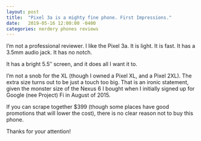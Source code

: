 ```yaml
---
layout: post
title:  "Pixel 3a is a mighty fine phone. First Impressions."
date:   2019-05-16 12:00:00 -0400
categories: nerdery phones reviews
---
```



I’m not a professional reviewer. I like the Pixel 3a. It is light. It is fast. It has a 3.5mm audio jack. It has no notch.

It has a bright 5.5″ screen, and it does all I want it to.

I’m not a snob for the XL (though I owned a Pixel XL, and a Pixel 2XL). The extra size turns out to be just a touch too big. That is an ironic statement, given the monster size of the Nexus 6 I bought when I initially signed up for Google (nee Project) Fi in August of 2015.

If you can scrape together $399 (though some places have good promotions that will lower the cost), there is no clear reason not to buy this phone.

Thanks for your attention!